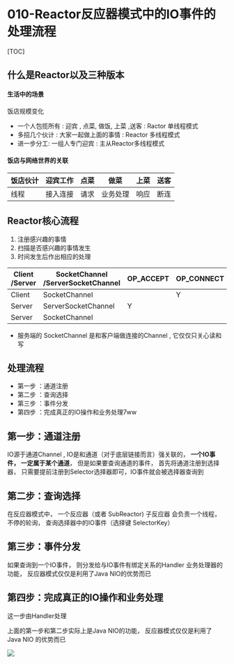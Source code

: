 # 010-Reactor反应器模式中的IO事件的处理流程

[TOC]

## 什么是Reactor以及三种版本

#### 生活中的场景

饭店规模变化

- 一个人包揽所有 : 迎宾 , 点菜, 做饭, 上菜 ,送客 : Ractor 单线程模式
- 多招几个伙计 : 大家一起做上面的事情  : Reactor 多线程模式
- 进一步分工: 一组人专门迎宾 : 主从Reactor多线程模式

#### 饭店与网络世界的关联

| 饭店伙计 | 迎宾工作 | 点菜 | 做菜     | 上菜 | 送客 |
| -------- | -------- | ---- | -------- | ---- | ---- |
| 线程     | 接入连接 | 请求 | 业务处理 | 响应 | 断连 |

## Reactor核心流程

1. 注册感兴趣的事情
2. 扫描是否感兴趣的事情发生
3. 时间发生后作出相应的处理

| Client<br />/Server | SocketChannel<br />/ServerSocketChannel | OP_ACCEPT | OP_CONNECT | OP_WRITE | OP_READ |
| ------------------- | --------------------------------------- | --------- | ---------- | -------- | ------- |
| Client              | SocketChannel                           |           | Y          | Y        | Y       |
| Server              | ServerSocketChannel                     | Y         |            |          |         |
| Server              | SocketChannel                           |           |            | Y        | Y       |

- 服务端的 SocketChannel 是和客户端做连接的Channel , 它仅仅只关心读和写

## 处理流程

- 第一步 ：通道注册
- 第二步 ：查询选择
- 第三步 ：事件分发
- 第四步 ：完成真正的IO操作和业务处理7ww 

## 第一步：通道注册

IO源于通道Channel , IO是和通道（对于底层链接而言）强关联的， **一个IO事件， 一定属于某个通道**， 但是如果要查询通道的事件， 首先将通道注册到选择器， 只需要提前注册到Selector选择器即可，IO事件就会被选择器查询到

## 第二步：查询选择

在反应器模式中， 一个反应器（或者 SubReactor) 子反应器 会负责一个线程， 不停的轮询， 查询选择器中的IO事件（选择键 SelectorKey）

## 第三步：事件分发

如果查询到一个IO事件， 则分发给与IO事件有绑定关系的Handler 业务处理器的功能， 反应器模式仅仅是利用了Java NIO的优势而已

## 第四步：完成真正的IO操作和业务处理

这一步由Handler处理

上面的第一步和第二步实际上是Java NIO的功能， 反应器模式仅仅是利用了 Java NIO 的优势而已

![](http://processon.com/chart_image/608ebb027d9c084071a7659e.png)

